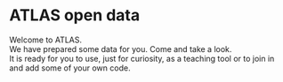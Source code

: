 # ATLAS open data

Welcome to ATLAS.  
We have prepared some data for you.  Come and take a look.  
It is ready for you to use, just for curiosity, as a teaching tool or to join in and add some of your own code.  


